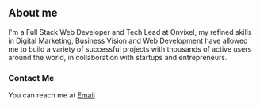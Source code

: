## About me

I'm a Full Stack Web Developer and Tech Lead at Onvixel, my refined skills in Digital Marketing, Business Vision and Web Development have allowed me to build a variety of successful projects with thousands of active users around the world, in collaboration with startups and entrepreneurs.


### Contact Me
You can reach me at  <a href="mailto:iamedsonaguiar@gmail.com">Email</a>
